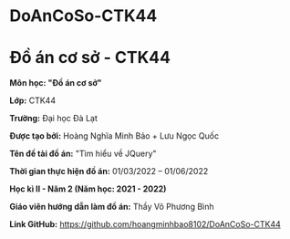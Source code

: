 # DoAnCoSo-CTK44

<!DOCTYPE html>
<html lang="vi">
<head>
    <meta charset="UTF-8">
    <meta name="viewport" content="width=device-width, initial-scale=1.0">
    <title>Đồ án cơ sở - CTK44</title>
</head>
<body>
    <h1>Đồ án cơ sở - CTK44</h1>
    <strong>Môn học: "Đồ án cơ sở"</strong>
    <p><strong>Lớp:</strong> CTK44</p>
    <p><strong>Trường:</strong> Đại học Đà Lạt</p>
    <p><strong>Được tạo bởi:</strong> Hoàng Nghĩa Minh Bảo + Lưu Ngọc Quốc</p>
    <p><strong>Tên đề tài đồ án:</strong> "Tìm hiểu về JQuery"</p>
    <p><strong>Thời gian thực hiện đồ án:</strong> 01/03/2022 – 01/06/2022</p>
    <p><strong>Học kì II - Năm 2 (Năm học: 2021 - 2022)</strong></p>
    <p><strong>Giáo viên hướng dẫn làm đồ án:</strong> Thầy Võ Phương Bình</p>
    <p><strong>Link GitHub:</strong> <a href="https://github.com/hoangminhbao8102/DoAnCoSo-CTK44" target="_blank">https://github.com/hoangminhbao8102/DoAnCoSo-CTK44</a></p>
</body>
</html>